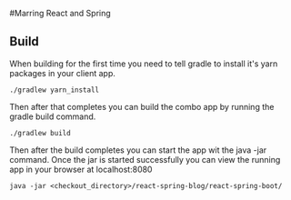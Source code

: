 #Marring React and Spring

## Build
When building for the first time you need to tell gradle to install it's yarn packages in your client app.
```text
./gradlew yarn_install
```
Then after that completes you can build the combo app by running the gradle build command.
```text
./gradlew build
```

Then after the build completes you can start the app wit the java -jar command. Once the jar is started successfully you can view the running app in your browser at localhost:8080
```text
java -jar <checkout_directory>/react-spring-blog/react-spring-boot/
```